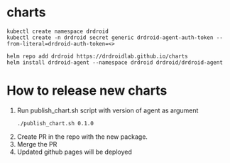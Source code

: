 # charts

```shell
kubectl create namespace drdroid
kubectl create -n drdroid secret generic drdroid-agent-auth-token --from-literal=drdroid-auth-token=<>
```

```shell
helm repo add drdroid https://drdroidlab.github.io/charts
helm install drdroid-agent --namespace drdroid drdroid/drdroid-agent
```


# How to release new charts

1. Run publish_chart.sh script with version of agent as argument
    ```shell
    ./publish_chart.sh 0.1.0
    ```
2. Create PR in the repo with the new package.
3. Merge the PR
4. Updated github pages will be deployed

